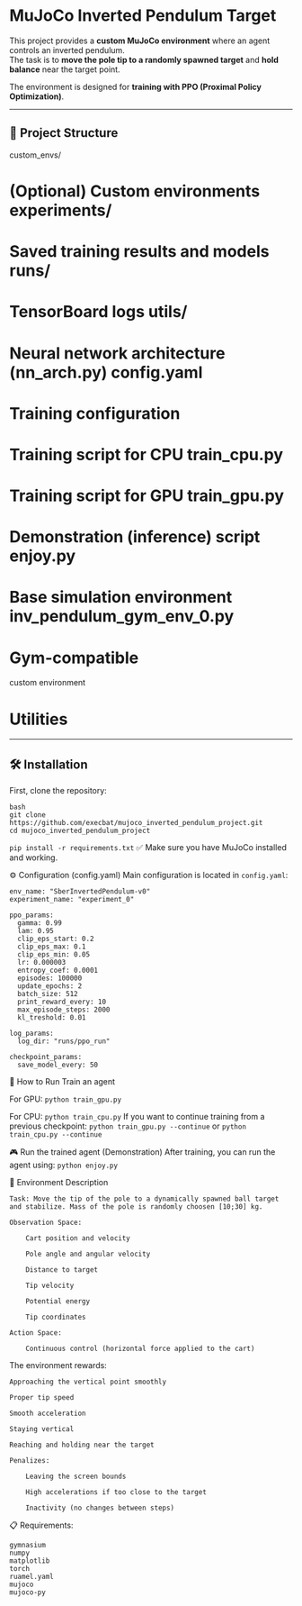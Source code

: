 # MuJoCo Inverted Pendulum Target

This project provides a **custom MuJoCo environment** where an agent controls an inverted pendulum.  
The task is to **move the pole tip to a randomly spawned target** and **hold balance** near the target point.

The environment is designed for **training with PPO (Proximal Policy Optimization)**.

---

## 📂 Project Structure
custom_envs/ 
# (Optional) Custom environments experiments/ 
# Saved training results and models runs/ 
# TensorBoard logs utils/ 
# Neural network architecture (nn_arch.py) config.yaml 
# Training configuration  
# Training script for CPU train_cpu.py
# Training script for GPU train_gpu.py 
# Demonstration (inference) script enjoy.py 
# Base simulation environment inv_pendulum_gym_env_0.py 
# Gym-compatible 
custom environment  
# Utilities 

---

## 🛠️ Installation

First, clone the repository:
```
bash
git clone https://github.com/execbat/mujoco_inverted_pendulum_project.git
cd mujoco_inverted_pendulum_project
```

```pip install -r requirements.txt```
✅ Make sure you have MuJoCo installed and working.

⚙️ Configuration (config.yaml)
Main configuration is located in `config.yaml`:
```
env_name: "SberInvertedPendulum-v0"
experiment_name: "experiment_0"

ppo_params:
  gamma: 0.99
  lam: 0.95
  clip_eps_start: 0.2
  clip_eps_max: 0.1
  clip_eps_min: 0.05
  lr: 0.000003
  entropy_coef: 0.0001
  episodes: 100000
  update_epochs: 2
  batch_size: 512
  print_reward_every: 10
  max_episode_steps: 2000
  kl_treshold: 0.01

log_params:
  log_dir: "runs/ppo_run"

checkpoint_params:
  save_model_every: 50
```

🚀 How to Run
Train an agent

For GPU: `python train_gpu.py`

For CPU: `python train_cpu.py`
If you want to continue training from a previous checkpoint: `python train_gpu.py --continue` or `python train_cpu.py --continue`

🎮 Run the trained agent (Demonstration)
After training, you can run the agent using: `python enjoy.py`

🎯 Environment Description

    Task: Move the tip of the pole to a dynamically spawned ball target and stabilize. Mass of the pole is randomly choosen [10;30] kg.

    Observation Space:

        Cart position and velocity       

        Pole angle and angular velocity  

        Distance to target               

        Tip velocity

        Potential energy

        Tip coordinates

    Action Space:

        Continuous control (horizontal force applied to the cart)

The environment rewards:

    Approaching the vertical point smoothly

    Proper tip speed

    Smooth acceleration

    Staying vertical

    Reaching and holding near the target

    Penalizes:

        Leaving the screen bounds

        High accelerations if too close to the target

        Inactivity (no changes between steps)

📋 Requirements:
```
gymnasium
numpy
matplotlib
torch
ruamel.yaml
mujoco
mujoco-py
```







